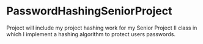 # PasswordHashingSeniorProject

Project will include my project hashing work for my Senior Project II class in which I implement a hashing algorithm to protect users passwords.
